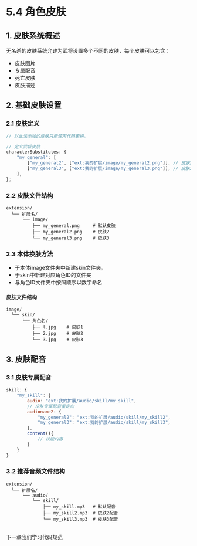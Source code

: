 # 5.4 角色皮肤

## 1. 皮肤系统概述

无名杀的皮肤系统允许为武将设置多个不同的皮肤，每个皮肤可以包含：
- 皮肤图片
- 专属配音
- 死亡皮肤
- 皮肤描述

## 2. 基础皮肤设置

### 2.1 皮肤定义
```javascript
// 以此法添加的皮肤只能使用代码更换。

// 定义武将皮肤
characterSubstitutes: {
    "my_general": [
        ["my_general2", ["ext:我的扩展/image/my_general2.png"]], // 皮肤2
        ["my_general3", ["ext:我的扩展/image/my_general3.png"]], // 皮肤3
    ],
};
```

### 2.2 皮肤文件结构
```
extension/
  └── 扩展名/
      └── image/
          ├── my_general.png     # 默认皮肤
          ├── my_general2.png    # 皮肤2
          └── my_general3.png    # 皮肤3
```

### 2.3 本体换肤方法
- 于本体image文件夹中新建skin文件夹。
- 于skin中新建对应角色ID的文件夹
- 与角色ID文件夹中按照顺序以数字命名

#### 皮肤文件结构
```
image/
  └── skin/
      └── 角色名/
          ├── l.jpg    # 皮肤1
          ├── 2.jpg    # 皮肤2
          └── 3.jpg    # 皮肤3
```
## 3. 皮肤配音

### 3.1 皮肤专属配音
```javascript
skill: {
    "my_skill": {
        audio: "ext:我的扩展/audio/skill/my_skill",
        // 皮肤专属配音重定向
        audioname2: {
            "my_general2": "ext:我的扩展/audio/skill/my_skill2",
            "my_general3": "ext:我的扩展/audio/skill/my_skill3",
        },
        content(){
            // 技能内容
        }
    }
}
```

### 3.2 推荐音频文件结构
```
extension/
  └── 扩展名/
      └── audio/
          └── skill/
              ├── my_skill.mp3   # 默认配音
              ├── my_skill2.mp3  # 皮肤2配音
              └── my_skill3.mp3  # 皮肤3配音
```

</br>
下一章我们学习代码规范
